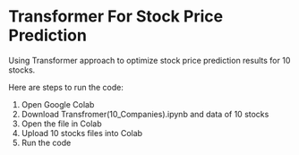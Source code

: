 # Transformer For Stock Price Prediction
Using Transformer approach to optimize stock price prediction results for 10 stocks.

Here are steps to run the code: 
1. Open Google Colab
2. Download Transfromer(10_Companies).ipynb and data of 10 stocks
3. Open the file in Colab
4. Upload 10 stocks files into Colab
5. Run the code
